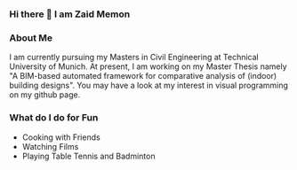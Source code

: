 ### Hi there 👋 I am Zaid Memon

<!--
**zaidmemon99/zaidmemon99** is a ✨ _special_ ✨ repository because its `README.md` (this file) appears on your GitHub profile.

Here are some ideas to get you started:

- 🔭 I’m currently working on ...
- 🌱 I’m currently learning ...
- 👯 I’m looking to collaborate on ...
- 🤔 I’m looking for help with ...
- 💬 Ask me about ...
- 📫 How to reach me: ...
- 😄 Pronouns: ...
- ⚡ Fun fact: ...
-->

### About Me
I am currently pursuing my Masters in Civil Engineering at Technical University of Munich. 
At present, I am working on my Master Thesis namely "A BIM-based automated framework for comparative analysis of (indoor) building designs".
You may have a look at my interest in visual programming on my github page.

### What do I do for Fun
- Cooking with Friends
- Watching Films
- Playing Table Tennis and Badminton
